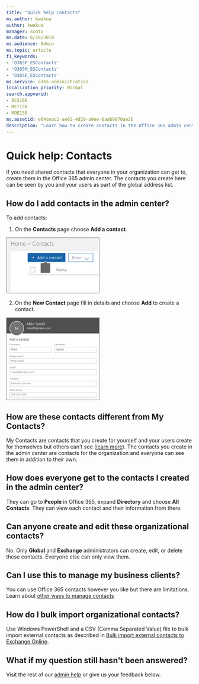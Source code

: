 ```yaml
---
title: "Quick help Contacts"
ms.author: kwekua
author: kwekua
manager: scotv
ms.date: 6/26/2018
ms.audience: Admin
ms.topic: article
f1_keywords:
- 'O365P_ESContacts'
- 'O365M_ESContacts'
- 'O365E_ESContacts'
ms.service: o365-administration
localization_priority: Normal
search.appverid:
- BCS160
- MET150
- MOE150
ms.assetid: e64ceac2-ae62-4d29-a9ee-6aab9870ae2b
description: "Learn how to create contacts in the Office 365 admin center and manage your global address list."
---
```


# Quick help: Contacts

If you need shared contacts that everyone in your organization can get to, create them in the Office 365 admin center. The contacts you create here can be seen by you and your users as part of the global address list.
  
## How do I add contacts in the admin center?

To add contacts:
  
1. On the **Contacts** page choose **Add a contact**.
  
![To create a contact, choose Add a contact](../media/2635800f-9bee-4a22-8705-fa4b62bf9294.jpg)
  
2. On the **New Contact** page fill in details and choose **Add** to create a contact. 
  
![Fill in contact information in the New Contact pane](../media/9eb5a649-0734-467f-ba66-255225eedb4b.jpg)
  
## How are these contacts different from My Contacts?

My Contacts are contacts that you create for yourself and your users create for themselves but others can't see ([learn more](https://support.office.com/article/5fe173cf-e620-4f62-9bf6-da5041f651bf.aspx)). The contacts you create in the admin center are contacts for the organization and everyone can see them in addition to their own.
  
## How does everyone get to the contacts I created in the admin center?

 They can go to **People** in Office 365, expand **Directory** and choose **All Contacts**. They can view each contact and their information from there.
  
## Can anyone create and edit these organizational contacts?

No. Only **Global** and **Exchange** administrators can create, edit, or delete these contacts. Everyone else can only view them. 
  
## Can I use this to manage my business clients?

You can use Office 365 contacts however you like but there are limitations. Learn about [other ways to manage contacts](ways-to-manage-contacts.md)
  
## How do I bulk import organizational contacts?

Use Windows PowerShell and a CSV (Comma Separated Value) file to bulk import external contacts as described in [Bulk import external contacts to Exchange Online](https://support.office.com/article/bed936bc-0969-4a6d-a7a5-66305c14e958).
  
## What if my question still hasn't been answered?

Visit the rest of our [admin help](https://support.office.com/article/17d3ff3f-3601-466e-b5a1-482b31cfb791.aspx) or give us your feedback below. 
  

